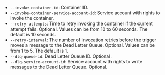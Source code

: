 * `--invoke-container-id`: Container ID.
* `--invoke-container-service-account-id`: Service account with rights to invoke the container.
* `--retry-attempts`: Time to retry invoking the container if the current attempt fails. Optional. Values can be from 10 to 60 seconds. The default is 10 seconds.
* `--retry-interval`: The number of invocation retries before the trigger moves a message to the Dead Letter Queue. Optional. Values can be from 1 to 5. The default is 1.
* `--dlq-queue-id`: Dead Letter Queue ID. Optional.
* `--dlq-service-account-id`: Service account with rights to write messages to the Dead Letter Queue. Optional.